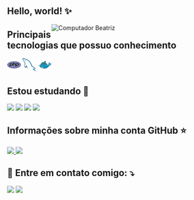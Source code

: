 ## Hello, world! ✨</strong>

<img src="https://raw.githubusercontent.com/MicaelliMedeiros/micaellimedeiros/master/image/computer-illustration.png" min-width="400px" max-width="400px" width="400px" align="right" alt="Computador Beatriz">


 ##  Principais tecnologias que possuo conhecimento
<div>
  <img height="32" src="https://raw.githubusercontent.com/devicons/devicon/master/icons/php/php-original.svg">
  <img height="32" src="https://raw.githubusercontent.com/devicons/devicon/master/icons/mysql/mysql-original.svg"> 
  <img height="32" src="https://raw.githubusercontent.com/devicons/devicon/master/icons/docker/docker-original.svg">
  </div>
  
 ##  Estou estudando  🚀
   <div>
    <img height="32" src="https://raw.githubusercontent.com/jmnote/z-icons/master/svg/python.svg">
    <img height="32" src="https://github.com/marwin1991/profile-technology-icons/assets/25181517/afcf1c98-544e-41fb-bf44-edba5e62809ag">
    <img height="32" src="https://user-images.githubusercontent.com/25181517/182884177-d48a8579-2cd0-447a-b9a6-ffc7cb02560e.png">
    <img height="32" src="https://user-images.githubusercontent.com/25181517/183896132-54262f2e-6d98-41e3-8888-e40ab5a17326.png">

 </div>
  
 ##  Informações sobre minha conta GitHub ⭐

<div>
  <a href="https://github.com/beatriz-andrade09">
  <img height="180em"  src="https://github-readme-stats.vercel.app/api/top-langs/?username=beatriz-andrade09&layout=compact&langs_count=7&theme=dracula"/>
  <img height="180em"  src="https://github-readme-stats.vercel.app/api?username=beatriz-andrade09&show_icons=true&theme=dracula&include_all_commits=true&count_private=true"/>
  </a>
</div>

  ## 💌 Entre em contato comigo: ⤵️

  <p >
  <a href="https://mail.google.com/mail/u/0/fs=1&tf=cm&source=mailto&to=Beatrizandrade1032@gmail.com"  target="_blank"  alt="Gmail">
  <img src="https://img.shields.io/badge/-Gmail-FF0000?style=flat-square&labelColor=FF0000&logo=gmail&logoColor=white" /></a>
 
  <a href="https://www.linkedin.com/in/beatriz-andrade-09478515b/" target="_blank" alt="Linkedin">
  <img src="https://img.shields.io/badge/-Linkedin-0e76a8?style=flat-square&logo=Linkedin&logoColor=white" /></a>
</p>

